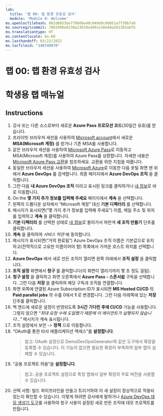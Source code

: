 ```yaml
---
lab:
  title: '랩 00: 랩 환경 유효성 검사'
  module: 'Module 0: Welcome'
ms.openlocfilehash: 082d0853be7780d0a49c949d9c60851a7f30b7a8
ms.sourcegitcommit: 7001996e0238a23639a4d9ce16e68a201393abfb
ms.translationtype: HT
ms.contentlocale: ko-KR
ms.lasthandoff: 03/22/2022
ms.locfileid: "140748970"
---
```

# <a name="lab-00-validate-lab-environment"></a>랩 00: 랩 환경 유효성 검사
# <a name="student-lab-manual"></a>학생용 랩 매뉴얼

## <a name="instructions"></a>Instructions

1. 강사 또는 다른 소스로부터 새로운 **Azure Pass 프로모션 코드**(30일간 유효)를 받습니다.
2. 프라이빗 브라우저 세션을 사용하여 [Microsoft account](https://account.microsoft.com)에서 새로운 **MSA(Microsoft 계정)** 를 받거나 기존 MSA를 사용합니다.
3. 같은 브라우저 세션을 사용하여 [Microsoft Azure Pass](https://www.microsoftazurepass.com)로 이동하고 MSA(Microsoft 계정)를 사용하여 Azure Pass를 상환합니다. 자세한 내용은 [Microsoft Azure Pass 교환](https://www.microsoftazurepass.com/Home/HowTo?Length=5)을 참조하세요. 교환을 위한 지침을 따릅니다. 
4. 동일한 브라우저 세션을 사용하여 [Microsoft Azure](https://portal.azure.com)로 이동한 다음 포털 화면 맨 위에서 **Azure DevOps** 를 검색합니다. 최종 페이지에서 **Azure DevOps 조직** 을 클릭합니다. 
5. 그런 다음 **내 Azure DevOps 조직** 이라고 표시된 링크를 클릭하거나 [내 정보](https://aex.dev.azure.com)로 바로 이동합니다.
6. On the **몇 가지 추가 정보를 입력해 주세요** 페이지에서 **계속** 을 선택합니다.
7. 왼쪽의 드롭다운 상자에서 “Microsoft 계정” 대신 **기본 디렉터리** 를 선택합니다.
8. 메시지가 표시되면(“몇 가지 추가 정보를 입력해 주세요”) 이름, 메일 주소 및 위치를 입력하고 **계속** 을 클릭합니다.
9. **기본 디렉터리** 를 선택한 상태로 [내 정보](https://aex.dev.azure.com)로 돌아가서 파란색 **새 조직 만들기** 단추를 클릭합니다.
10. **계속** 을 클릭하여 *서비스 약관* 에 동의합니다.
11. 메시지가 표시되면(“거의 완료됨”) Azure DevOps 조직 이름은 기본값으로 유지하고(전역적으로 고유한 이름이어야 함) 목록에서 가까운 호스트 위치를 선택합니다.
12. **Azure DevOps** 에서 새로 만든 조직이 열리면 왼쪽 아래에서 **조직 설정** 을 클릭합니다.
13. **조직 설정** 화면에서 **청구** 를 클릭합니다(이 화면이 열리기까지 몇 초 정도 걸림).
14. **청구 설정** 을 클릭하고 화면 오른쪽에서 **Azure Pass - 스폰서쉽** 구독을 선택합니다. 그런 다음 **저장** 을 클릭하여 해당 구독과 조직을 연결합니다.
15. 화면 위쪽에 연결된 Azure Subscription ID가 표시되면 **MS Hosted CI/CD** 의 **Paid parallel jobs** 의 수를 0에서 **1** 로 변경합니다. 그런 다음 아래쪽에 있는 **저장** 단추를 클릭합니다. 
16. 백 엔드에 새로운 설정이 반영되도록 **3시간 기다린 후에 CI/CD** 기능을 사용합니다. 그렇지 않으면 *“최대 요청 수에 도달했기 때문에 이 에이전트가 실행되지 않습니다..."* 메시지가 계속 표시됩니다.
17. 조직 설정에서 보안 -> **정책** 으로 이동합니다.
18. “OAuth를 통한 타사 애플리케이션 액세스”를 **설정합니다**.
    > 참고: OAuth 설정으로 DemoDevOpsGenerator와 같은 도구에서 확장을 등록할 수 있습니다. 이 기능이 없으면 필요한 확장이 부족하여 일부 랩이 실패할 수 있습니다.
19. “공용 프로젝트 허용”을 **설정합니다**.
    > 참고: 공용 프로젝트 설정으로 특정 랩에서 일부 확장의 무료 버전을 사용할 수 있습니다.
20. 선택 사항: 빌드 파이프라인을 만들고 트리거하여 이 새 설정이 정상적으로 적용되었는지 확인할 수 있습니다. 이렇게 하려면 강사에게 말하거나 [Azure DevOps 데모 생성기 도구](https://azuredevopsdemogenerator.azurewebsites.net)를 사용하여 청구 사용이 설정된 새로 만든 조직에 데모 프로젝트를 만듭니다.
